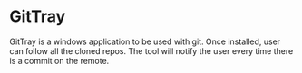 # GitTray
GitTray is a windows application to be used with git. Once installed, user can follow all the cloned repos. The tool will notify the user every time there is a commit on the remote.